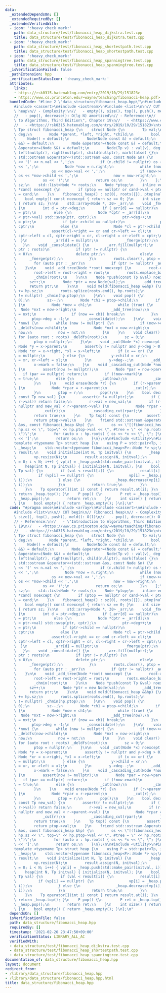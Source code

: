 ```yaml
---
data:
  _extendedDependsOn: []
  _extendedRequiredBy: []
  _extendedVerifiedWith:
  - icon: ':heavy_check_mark:'
    path: data_structure/test/fibonacci_heap_dijkstra.test.cpp
    title: data_structure/test/fibonacci_heap_dijkstra.test.cpp
  - icon: ':heavy_check_mark:'
    path: data_structure/test/fibonacci_heap_shortestpath.test.cpp
    title: data_structure/test/fibonacci_heap_shortestpath.test.cpp
  - icon: ':heavy_check_mark:'
    path: data_structure/test/fibonacci_heap_spanningtree.test.cpp
    title: data_structure/test/fibonacci_heap_spanningtree.test.cpp
  _isVerificationFailed: false
  _pathExtension: hpp
  _verificationStatusIcon: ':heavy_check_mark:'
  attributes:
    links:
    - https://rsk0315.hatenablog.com/entry/2019/10/29/151823>
    - https://www.cs.princeton.edu/~wayne/teaching/fibonacci-heap.pdf>
  bundledCode: "#line 2 \"data_structure/fibonacci_heap.hpp\"\n#include <array>\n\
    #include <cassert>\n#include <iostream>\n#include <list>\n\n// CUT begin\n// Fibonacci\
    \ heap\n// - Complexity:\n//   - empty(), size(), top(), push(), meld(): O(1)\n\
    //   - pop(), decrease(): O(lg N) amortized\n// - Reference:\n//   - \"Introduction\
    \ to Algorithms, Third Edition\", Chapter 19\n//   - <https://www.cs.princeton.edu/~wayne/teaching/fibonacci-heap.pdf>\n\
    //   - <https://rsk0315.hatenablog.com/entry/2019/10/29/151823>\ntemplate <typename\
    \ Tp> struct fibonacci_heap {\n    struct Node {\n        Tp val;\n        int\
    \ deg;\n        Node *parent, *left, *right, *child;\n        bool mark;\n   \
    \     Node() = default;\n        Node(Node const &) = default;\n        Node(Node\
    \ &&) = default;\n        Node &operator=(Node const &) = default;\n        Node\
    \ &operator=(Node &&) = default;\n        Node(Tp v) : val(v), deg(0), parent(nullptr),\
    \ left(nullptr), right(nullptr), child(nullptr), mark(false) {}\n        friend\
    \ std::ostream &operator<<(std::ostream &os, const Node &n) {\n            os\
    \ << '(' << n.val << ',';\n            if (n.child != nullptr) os << *(n.child)\
    \ << ',';\n            Node *now = n.right;\n            while (now != &n) {\n\
    \                os << now->val << ',';\n                if (now->child != nullptr)\
    \ os << *now->child << ',';\n                now = now->right;\n            }\n\
    \            os << ')';\n            return os;\n        }\n    };\n\n    int\
    \ sz;\n    std::list<Node *> roots;\n    Node *ptop;\n    inline void _chmin(Node\
    \ *cand) noexcept {\n        if (ptop == nullptr or cand->val < ptop->val) ptop\
    \ = cand;\n    }\n    fibonacci_heap() : sz(0), roots({}), ptop(nullptr) {}\n\n\
    \    bool empty() const noexcept { return sz == 0; }\n    int size() const noexcept\
    \ { return sz; }\n\n    std::array<Node *, 30> _arr;\n    void _fmerge(Node *ptr)\
    \ {\n        int d = ptr->deg;\n        if (_arr[d] == nullptr)\n            _arr[d]\
    \ = ptr;\n        else {\n            Node *cptr = _arr[d];\n            if (cptr->val\
    \ < ptr->val) std::swap(ptr, cptr);\n            ptr->deg++;\n            cptr->parent\
    \ = ptr;\n            if (ptr->child == nullptr)\n                ptr->child =\
    \ cptr;\n            else {\n                Node *cl = ptr->child, *cr = ptr->child->right;\n\
    \                assert(cl->right == cr and cr->left == cl);\n               \
    \ cptr->left = cl, cptr->right = cr, cl->right = cr->left = cptr;\n          \
    \  }\n            _arr[d] = nullptr;\n            _fmerge(ptr);\n        }\n \
    \   }\n    void _consolidate() {\n        _arr.fill(nullptr);\n        for (auto\
    \ ptr : roots)\n            if (ptr != nullptr) {\n                if (ptr->deg\
    \ < 0)\n                    delete ptr;\n                else\n              \
    \      _fmerge(ptr);\n            }\n        roots.clear(), ptop = nullptr;\n\
    \        for (auto ptr : _arr)\n            if (ptr != nullptr) _add_tree(ptr);\n\
    \    }\n\n    void _add_tree(Node *root) noexcept {\n        root->parent = nullptr;\n\
    \        root->left = root->right = root;\n        roots.emplace_back(root);\n\
    \        _chmin(root);\n    }\n\n    Node *push(const Tp &val) noexcept {\n  \
    \      sz++;\n        Node *ptr = new Node(val);\n        _add_tree(ptr);\n  \
    \      return ptr;\n    }\n\n    void meld(fibonacci_heap &&hp) {\n        sz\
    \ += hp.sz;\n        roots.splice(roots.end(), hp.roots);\n        if (hp.ptop\
    \ != nullptr) _chmin(hp.ptop);\n    }\n\n    void pop() {\n        assert(sz >\
    \ 0);\n        sz--;\n        Node *ch1 = ptop->child;\n        if (ch1 != nullptr)\
    \ {\n            Node *now = ch1;\n            while (true) {\n              \
    \  Node *nxt = now->right;\n                _add_tree(now);\n                now\
    \ = nxt;\n                if (now == ch1) break;\n            }\n        }\n \
    \       ptop->deg = -1;\n        _consolidate();\n    }\n\n    void _deldfs(Node\
    \ *now) {\n        while (now != nullptr) {\n            if (now->child != nullptr)\
    \ _deldfs(now->child);\n            Node *nxt = now->right;\n            delete\
    \ now;\n            now = nxt;\n        }\n    }\n    void clear() {\n       \
    \ for (auto root : roots) _deldfs(root);\n        sz = 0;\n        roots.clear();\n\
    \        ptop = nullptr;\n    }\n\n    void _cut(Node *x) noexcept {\n       \
    \ Node *y = x->parent;\n        assert(y != nullptr and y->deg > 0);\n       \
    \ Node *xr = x->right, *xl = x->left;\n        if (x == xr) {\n            y->child\
    \ = nullptr;\n        } else {\n            y->child = xr;\n            xl->right\
    \ = xr, xr->left = xl;\n        }\n        y->deg--;\n        _add_tree(x);\n\
    \        x->mark = false;\n    }\n    void _cascading_cut(Node *now) noexcept\
    \ {\n        assert(now != nullptr);\n        Node *par = now->parent;\n     \
    \   if (par == nullptr) return;\n        if (!now->mark)\n            now->mark\
    \ = true;\n        else {\n            _cut(now);\n            _cascading_cut(par);\n\
    \        }\n    }\n    void erase(Node *r) {\n        if (r->parent != nullptr)\
    \ {\n            Node *rpar = r->parent;\n            _cut(r);\n            _cascading_cut(rpar);\n\
    \        }\n        ptop = r;\n        pop();\n    }\n    bool decrease(Node *r,\
    \ const Tp new_val) {\n        assert(r != nullptr);\n        if (!(new_val <\
    \ r->val)) return false;\n        r->val = new_val;\n        if (r->parent !=\
    \ nullptr and new_val < r->parent->val) {\n            Node *rpar = r->parent;\n\
    \            _cut(r);\n            _cascading_cut(rpar);\n        }\n        _chmin(r);\n\
    \        return true;\n    }\n    Tp top() const {\n        assert(ptop != nullptr);\n\
    \        return ptop->val;\n    }\n    friend std::ostream &operator<<(std::ostream\
    \ &os, const fibonacci_heap &hp) {\n        os << \"[(fibonacci_heap: sz=\" <<\
    \ hp.sz << \", top=\" << hp.ptop->val << \", #tree = \" << hp.roots.size() <<\
    \ \")\";\n        for (auto x : hp.roots) { os << *x << \", \"; }\n        os\
    \ << ']';\n        return os;\n    }\n};\n\n#include <utility>\n#include <vector>\n\
    template <typename Tp> struct heap {\n    using P = std::pair<Tp, int>;\n    fibonacci_heap<P>\
    \ _heap;\n    std::vector<typename fibonacci_heap<P>::Node *> vp;\n    std::vector<Tp>\
    \ result;\n    void initialize(int N, Tp initval) {\n        _heap.clear();\n\
    \        vp.resize(N);\n        result.assign(N, initval);\n        for (int i\
    \ = 0; i < N; i++) { vp[i] = _heap.push(std::make_pair(initval, i)); }\n    }\n\
    \    heap(int N, Tp initval) { initialize(N, initval); }\n    bool chmin(int i,\
    \ Tp val) {\n        if (val < result[i]) {\n            result[i] = val;\n  \
    \          if (vp[i] == nullptr) {\n                vp[i] = _heap.push(std::make_pair(result[i],\
    \ i));\n            } else {\n                _heap.decrease(vp[i], std::make_pair(result[i],\
    \ i));\n            }\n            return true;\n        }\n        return false;\n\
    \    }\n    Tp operator[](int i) const { return result.at(i); }\n    P top() {\
    \ return _heap.top(); }\n    P pop() {\n        P ret = _heap.top();\n       \
    \ _heap.pop();\n        return ret;\n    }\n    int size() { return _heap.size();\
    \ }\n    bool empty() { return _heap.empty(); }\n};\n"
  code: "#pragma once\n#include <array>\n#include <cassert>\n#include <iostream>\n\
    #include <list>\n\n// CUT begin\n// Fibonacci heap\n// - Complexity:\n//   - empty(),\
    \ size(), top(), push(), meld(): O(1)\n//   - pop(), decrease(): O(lg N) amortized\n\
    // - Reference:\n//   - \"Introduction to Algorithms, Third Edition\", Chapter\
    \ 19\n//   - <https://www.cs.princeton.edu/~wayne/teaching/fibonacci-heap.pdf>\n\
    //   - <https://rsk0315.hatenablog.com/entry/2019/10/29/151823>\ntemplate <typename\
    \ Tp> struct fibonacci_heap {\n    struct Node {\n        Tp val;\n        int\
    \ deg;\n        Node *parent, *left, *right, *child;\n        bool mark;\n   \
    \     Node() = default;\n        Node(Node const &) = default;\n        Node(Node\
    \ &&) = default;\n        Node &operator=(Node const &) = default;\n        Node\
    \ &operator=(Node &&) = default;\n        Node(Tp v) : val(v), deg(0), parent(nullptr),\
    \ left(nullptr), right(nullptr), child(nullptr), mark(false) {}\n        friend\
    \ std::ostream &operator<<(std::ostream &os, const Node &n) {\n            os\
    \ << '(' << n.val << ',';\n            if (n.child != nullptr) os << *(n.child)\
    \ << ',';\n            Node *now = n.right;\n            while (now != &n) {\n\
    \                os << now->val << ',';\n                if (now->child != nullptr)\
    \ os << *now->child << ',';\n                now = now->right;\n            }\n\
    \            os << ')';\n            return os;\n        }\n    };\n\n    int\
    \ sz;\n    std::list<Node *> roots;\n    Node *ptop;\n    inline void _chmin(Node\
    \ *cand) noexcept {\n        if (ptop == nullptr or cand->val < ptop->val) ptop\
    \ = cand;\n    }\n    fibonacci_heap() : sz(0), roots({}), ptop(nullptr) {}\n\n\
    \    bool empty() const noexcept { return sz == 0; }\n    int size() const noexcept\
    \ { return sz; }\n\n    std::array<Node *, 30> _arr;\n    void _fmerge(Node *ptr)\
    \ {\n        int d = ptr->deg;\n        if (_arr[d] == nullptr)\n            _arr[d]\
    \ = ptr;\n        else {\n            Node *cptr = _arr[d];\n            if (cptr->val\
    \ < ptr->val) std::swap(ptr, cptr);\n            ptr->deg++;\n            cptr->parent\
    \ = ptr;\n            if (ptr->child == nullptr)\n                ptr->child =\
    \ cptr;\n            else {\n                Node *cl = ptr->child, *cr = ptr->child->right;\n\
    \                assert(cl->right == cr and cr->left == cl);\n               \
    \ cptr->left = cl, cptr->right = cr, cl->right = cr->left = cptr;\n          \
    \  }\n            _arr[d] = nullptr;\n            _fmerge(ptr);\n        }\n \
    \   }\n    void _consolidate() {\n        _arr.fill(nullptr);\n        for (auto\
    \ ptr : roots)\n            if (ptr != nullptr) {\n                if (ptr->deg\
    \ < 0)\n                    delete ptr;\n                else\n              \
    \      _fmerge(ptr);\n            }\n        roots.clear(), ptop = nullptr;\n\
    \        for (auto ptr : _arr)\n            if (ptr != nullptr) _add_tree(ptr);\n\
    \    }\n\n    void _add_tree(Node *root) noexcept {\n        root->parent = nullptr;\n\
    \        root->left = root->right = root;\n        roots.emplace_back(root);\n\
    \        _chmin(root);\n    }\n\n    Node *push(const Tp &val) noexcept {\n  \
    \      sz++;\n        Node *ptr = new Node(val);\n        _add_tree(ptr);\n  \
    \      return ptr;\n    }\n\n    void meld(fibonacci_heap &&hp) {\n        sz\
    \ += hp.sz;\n        roots.splice(roots.end(), hp.roots);\n        if (hp.ptop\
    \ != nullptr) _chmin(hp.ptop);\n    }\n\n    void pop() {\n        assert(sz >\
    \ 0);\n        sz--;\n        Node *ch1 = ptop->child;\n        if (ch1 != nullptr)\
    \ {\n            Node *now = ch1;\n            while (true) {\n              \
    \  Node *nxt = now->right;\n                _add_tree(now);\n                now\
    \ = nxt;\n                if (now == ch1) break;\n            }\n        }\n \
    \       ptop->deg = -1;\n        _consolidate();\n    }\n\n    void _deldfs(Node\
    \ *now) {\n        while (now != nullptr) {\n            if (now->child != nullptr)\
    \ _deldfs(now->child);\n            Node *nxt = now->right;\n            delete\
    \ now;\n            now = nxt;\n        }\n    }\n    void clear() {\n       \
    \ for (auto root : roots) _deldfs(root);\n        sz = 0;\n        roots.clear();\n\
    \        ptop = nullptr;\n    }\n\n    void _cut(Node *x) noexcept {\n       \
    \ Node *y = x->parent;\n        assert(y != nullptr and y->deg > 0);\n       \
    \ Node *xr = x->right, *xl = x->left;\n        if (x == xr) {\n            y->child\
    \ = nullptr;\n        } else {\n            y->child = xr;\n            xl->right\
    \ = xr, xr->left = xl;\n        }\n        y->deg--;\n        _add_tree(x);\n\
    \        x->mark = false;\n    }\n    void _cascading_cut(Node *now) noexcept\
    \ {\n        assert(now != nullptr);\n        Node *par = now->parent;\n     \
    \   if (par == nullptr) return;\n        if (!now->mark)\n            now->mark\
    \ = true;\n        else {\n            _cut(now);\n            _cascading_cut(par);\n\
    \        }\n    }\n    void erase(Node *r) {\n        if (r->parent != nullptr)\
    \ {\n            Node *rpar = r->parent;\n            _cut(r);\n            _cascading_cut(rpar);\n\
    \        }\n        ptop = r;\n        pop();\n    }\n    bool decrease(Node *r,\
    \ const Tp new_val) {\n        assert(r != nullptr);\n        if (!(new_val <\
    \ r->val)) return false;\n        r->val = new_val;\n        if (r->parent !=\
    \ nullptr and new_val < r->parent->val) {\n            Node *rpar = r->parent;\n\
    \            _cut(r);\n            _cascading_cut(rpar);\n        }\n        _chmin(r);\n\
    \        return true;\n    }\n    Tp top() const {\n        assert(ptop != nullptr);\n\
    \        return ptop->val;\n    }\n    friend std::ostream &operator<<(std::ostream\
    \ &os, const fibonacci_heap &hp) {\n        os << \"[(fibonacci_heap: sz=\" <<\
    \ hp.sz << \", top=\" << hp.ptop->val << \", #tree = \" << hp.roots.size() <<\
    \ \")\";\n        for (auto x : hp.roots) { os << *x << \", \"; }\n        os\
    \ << ']';\n        return os;\n    }\n};\n\n#include <utility>\n#include <vector>\n\
    template <typename Tp> struct heap {\n    using P = std::pair<Tp, int>;\n    fibonacci_heap<P>\
    \ _heap;\n    std::vector<typename fibonacci_heap<P>::Node *> vp;\n    std::vector<Tp>\
    \ result;\n    void initialize(int N, Tp initval) {\n        _heap.clear();\n\
    \        vp.resize(N);\n        result.assign(N, initval);\n        for (int i\
    \ = 0; i < N; i++) { vp[i] = _heap.push(std::make_pair(initval, i)); }\n    }\n\
    \    heap(int N, Tp initval) { initialize(N, initval); }\n    bool chmin(int i,\
    \ Tp val) {\n        if (val < result[i]) {\n            result[i] = val;\n  \
    \          if (vp[i] == nullptr) {\n                vp[i] = _heap.push(std::make_pair(result[i],\
    \ i));\n            } else {\n                _heap.decrease(vp[i], std::make_pair(result[i],\
    \ i));\n            }\n            return true;\n        }\n        return false;\n\
    \    }\n    Tp operator[](int i) const { return result.at(i); }\n    P top() {\
    \ return _heap.top(); }\n    P pop() {\n        P ret = _heap.top();\n       \
    \ _heap.pop();\n        return ret;\n    }\n    int size() { return _heap.size();\
    \ }\n    bool empty() { return _heap.empty(); }\n};\n"
  dependsOn: []
  isVerificationFile: false
  path: data_structure/fibonacci_heap.hpp
  requiredBy: []
  timestamp: '2021-02-26 23:47:50+09:00'
  verificationStatus: LIBRARY_ALL_AC
  verifiedWith:
  - data_structure/test/fibonacci_heap_dijkstra.test.cpp
  - data_structure/test/fibonacci_heap_shortestpath.test.cpp
  - data_structure/test/fibonacci_heap_spanningtree.test.cpp
documentation_of: data_structure/fibonacci_heap.hpp
layout: document
redirect_from:
- /library/data_structure/fibonacci_heap.hpp
- /library/data_structure/fibonacci_heap.hpp.html
title: data_structure/fibonacci_heap.hpp
---
```

